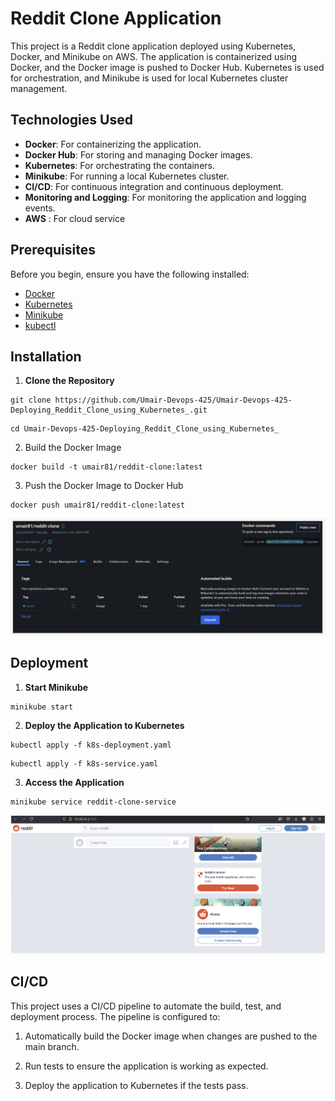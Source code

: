 # Reddit Clone Application

This project is a Reddit clone application deployed using Kubernetes, Docker, and Minikube on AWS. The application is containerized using Docker, and the Docker image is pushed to Docker Hub. Kubernetes is used for orchestration, and Minikube is used for local Kubernetes cluster management.

## Technologies Used

- **Docker**: For containerizing the application.
- **Docker Hub**: For storing and managing Docker images.
- **Kubernetes**: For orchestrating the containers.
- **Minikube**: For running a local Kubernetes cluster.
- **CI/CD**: For continuous integration and continuous deployment.
- **Monitoring and Logging**: For monitoring the application and logging events.
- **AWS** : For cloud service

## Prerequisites

Before you begin, ensure you have the following installed:

- [Docker](https://docs.docker.com/get-docker/)
- [Kubernetes](https://kubernetes.io/docs/tasks/tools/)
- [Minikube](https://minikube.sigs.k8s.io/docs/start/)
- [kubectl](https://kubernetes.io/docs/tasks/tools/install-kubectl/)

## Installation

1. **Clone the Repository**

```
git clone https://github.com/Umair-Devops-425/Umair-Devops-425-Deploying_Reddit_Clone_using_Kubernetes_.git
```

```
cd Umair-Devops-425-Deploying_Reddit_Clone_using_Kubernetes_
```

2. Build the Docker Image

```
docker build -t umair81/reddit-clone:latest
```

3. Push the Docker Image to Docker Hub

```
docker push umair81/reddit-clone:latest
```

![Docker Image](./Images/image.png)

## Deployment

1. **Start Minikube**

```
minikube start
```

2. **Deploy the Application to Kubernetes**

```
kubectl apply -f k8s-deployment.yaml
```

```
kubectl apply -f k8s-service.yaml
```

3. **Access the Application**

```
minikube service reddit-clone-service
```

![Docker Image](./Images/A1.png)

## CI/CD

This project uses a CI/CD pipeline to automate the build, test, and deployment process. The pipeline is configured to:

1. Automatically build the Docker image when changes are pushed to the main branch.

2. Run tests to ensure the application is working as expected.

3. Deploy the application to Kubernetes if the tests pass.